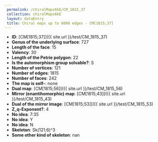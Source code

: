 ```yaml
--- 
 permalink: /chiralMaps6kE/CM_1815_37 
 collection: chiralMaps6kE
 layout: dataEntry
 title: Chiral maps up to 6000 edges - CM[1815;37]
---
```


- **ID**: [CM[1815;37]]({{ site.url }}/test/CM_1815_37)
- **Genus of the underlying surface**: 727
- **Length of the face**: 15
- **Valency**: 30
- **Length of the Petrie polygon**: 22
- **Is the automorphism group solvable?**: S
- **Number of vertices**: 121
- **Number of edges**: 1815
- **Number of faces**: 242
- **The map is self-**: none
- **Dual map**: [CM[1815;56]]({{ site.url }}/test/CM_1815_56)
- **Mirror (enantihomorphic) map**: [CM[1815;43]]({{ site.url }}/test/CM_1815_43)
- **Dual of the mirror image**: [CM[1815;53]]({{ site.url }}/test/CM_1815_53)
- **Z_q-Exponent?**: 4
- **No idea**:  7:35
- **No idea**: Y
- **No idea**: N
- **Skeleton**: Sk(121;6)^3
- **Some other kind of skeleton**: nan
